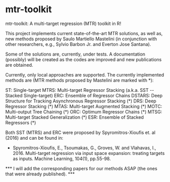 # mtr-toolkit

mtr-toolkit: A multi-target regression (MTR) toolkit in R!

This project implements current state-of-the-art MTR solutions, as well as, new methods proposed by Saulo Martiello Mastelini (in conjunction with other researchers, e.g., Sylvio Barbon Jr. and Everton Jose Santana).

Some of the solutions are, currently, under tests. A documentation (possibly) will be created as the codes are improved and new publications are obtained.

Currently, only local approaches are supported. The currently implemented methods are (MTR methods proposed by Mastelini are marked with \*):

ST: Single-target
MTRS: Multi-target Regressor Stacking (a.k.a. SST -- Stacked Single-target)
ERC: Ensemble of Regressor Chains
DSTARS: Deep Structure for Tracking Asynchronous Regressor Stacking (\*)
DRS: Deep Regressor Stacking (\*)
MTAS: Multi-target Augmented Stacking (\*)
MOTC: Multi-output Tree Chaining (\*)
ORC: Optimum Regressor Chains (\*)
MTSG: Multi-target Stacked Generalization (\*)
ESR: Ensemble of Stacked Regressors (\*)

Both SST (MTRS) and ERC were proposed by Spyromitros-Xioufis et. al (2016) and can be found in:

- Spyromitros-Xioufis, E., Tsoumakas, G., Groves, W. and Vlahavas, I., 2016. Multi-target regression via input space expansion: treating targets as inputs. Machine Learning, 104(1), pp.55-98.

*** I will add the corresponding papers for our methods ASAP (the ones that were already published). ***
